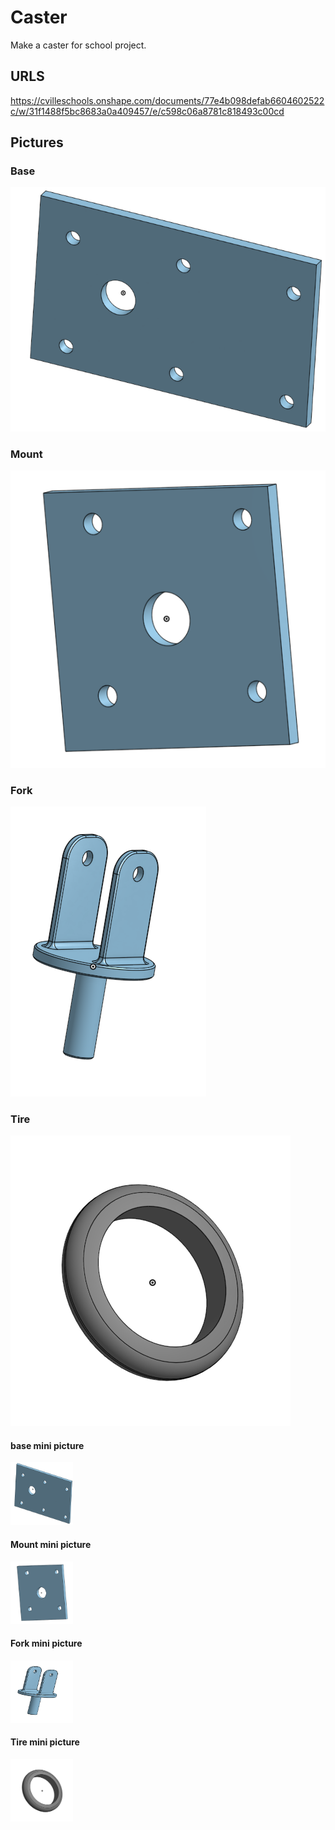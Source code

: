 # Caster

Make a caster for school project.

##  URLS

https://cvilleschools.onshape.com/documents/77e4b098defab6604602522c/w/31f1488f5bc8683a0a409457/e/c598c06a8781c818493c00cd


## Pictures


### Base

![The Base of the caster](Pictures%20For%20the%20Caster/Base.png)


### Mount

![The Mount of the caster](Pictures%20For%20the%20Caster/Mount.png)


### Fork

![The Fork of the caster](Pictures%20For%20the%20Caster/Fork.png)


### Tire 

![The Tire of the caster](Pictures%20For%20the%20Caster/Tire.png)


#### base mini picture

<img src="Pictures For the Caster/Base.png " alt="base" width="100" height="100">


#### Mount mini picture

<img src="Pictures For the Caster/Mount.png " alt="base" width="100" height="100">


#### Fork mini picture 

<img src="Pictures For the Caster/Fork.png " alt="base" width="100" height="100">


#### Tire mini picture

<img src="Pictures For the Caster/Tire.png " alt="base" width="100" height="100">



